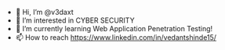 - 👋 Hi, I’m @v3daxt
- 👀 I’m interested in CYBER SECURITY
- 🌱 I’m currently learning Web Application Penetration Testing!
- 📫 How to reach https://www.linkedin.com/in/vedantshinde15/

<script src="https://tryhackme.com/badge/251031"></script>

<!---
v3daxt/v3daxt is a ✨ special ✨ repository because its `README.md` (this file) appears on your GitHub profile.
You can click the Preview link to take a look at your changes.
--->
